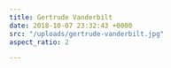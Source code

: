 ```yaml
---
title: Gertrude Vanderbilt
date: 2018-10-07 23:32:43 +0000
src: "/uploads/gertrude-vanderbilt.jpg"
aspect_ratio: 2

---
```

